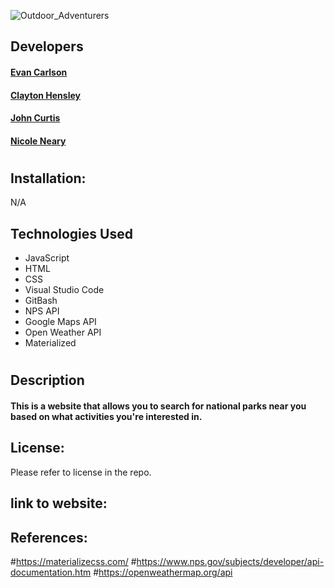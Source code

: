 ![Outdoor_Adventurers](https://github.com/EvanRC/Outdoor-Adventures/assets/124648885/c083f247-e1fc-4df1-9fbb-c8785d8a01f7)

## Developers

#### [Evan Carlson](https://github.com/EvanRC)
#### [Clayton Hensley](https://github.com/chensley8)
#### [John Curtis](https://github.com/t4-k1/)
#### [Nicole Neary](https://github.com/nicolemneary)
#
## Installation:
N/A

## Technologies Used

* JavaScript
* HTML
* CSS
* Visual Studio Code
* GitBash
* NPS API
* Google Maps API
* Open Weather API
* Materialized
#
## Description
#### This is a website that allows you to search for national parks near you based on what activities you're interested in.

## License:
Please refer to license in the repo.

## link to website:



## References:
#https://materializecss.com/
#https://www.nps.gov/subjects/developer/api-documentation.htm
#https://openweathermap.org/api
